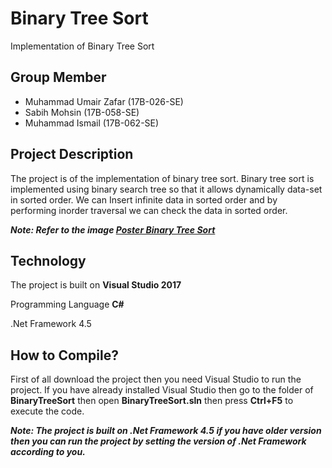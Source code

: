 Binary Tree Sort
===
Implementation of Binary Tree Sort

Group Member
---
+ Muhammad Umair Zafar (17B-026-SE)
+ Sabih Mohsin (17B-058-SE)
+ Muhammad Ismail (17B-062-SE)

Project Description
---
The project is of the implementation of binary tree sort. Binary tree sort is implemented using binary search tree so that it allows dynamically data-set in sorted order. We can Insert infinite data in sorted order and by performing inorder traversal we can check the data in sorted order.

*****Note:** Refer to the image [Poster Binary Tree Sort](https://github.com/ismailyaqoob/Binary-Tree-Sort/blob/master/Poster.jpg)***

Technology
---
The project is built on **Visual Studio 2017**

Programming Language **C#**

.Net Framework 4.5

How to Compile?
---
First of all download the project then you need Visual Studio to run the project. If you have already installed Visual Studio then go to the folder of **BinaryTreeSort** then open **BinaryTreeSort.sln** then press **Ctrl+F5** to execute the code.

*****Note:** The project is built on .Net Framework 4.5 if you have older version then you can run the project by setting the version of .Net Framework according to you.***
